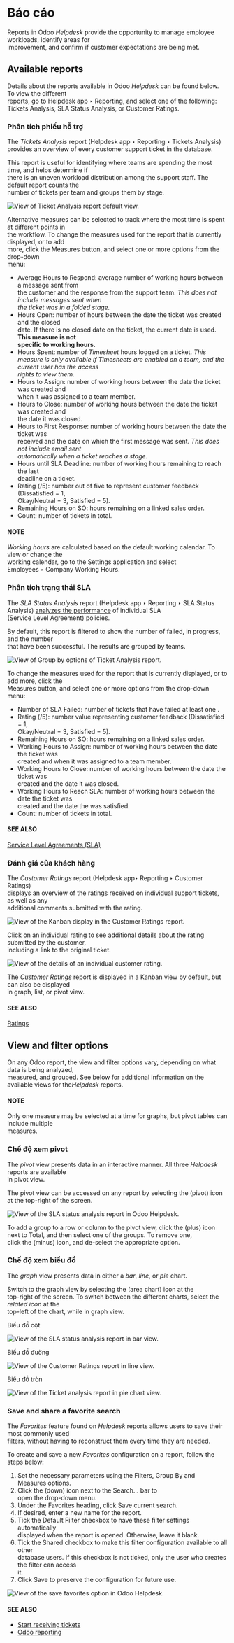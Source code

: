 # Báo cáo

Reports in Odoo _Helpdesk_ provide the opportunity to manage employee workloads, identify areas for\
improvement, and confirm if customer expectations are being met.

## Available reports

Details about the reports available in Odoo _Helpdesk_ can be found below. To view the different\
reports, go to Helpdesk app ‣ Reporting, and select one of the following:\
Tickets Analysis, SLA Status Analysis, or Customer Ratings.

### Phân tích phiếu hỗ trợ

The _Tickets Analysis_ report (Helpdesk app ‣ Reporting ‣ Tickets Analysis)\
provides an overview of every customer support ticket in the database.

This report is useful for identifying where teams are spending the most time, and helps determine if\
there is an uneven workload distribution among the support staff. The default report counts the\
number of tickets per team and groups them by stage.

![View of Ticket Analysis report default view.](../../../../_images/tickets-default.png)

Alternative measures can be selected to track where the most time is spent at different points in\
the workflow. To change the measures used for the report that is currently displayed, or to add\
more, click the Measures button, and select one or more options from the drop-down\
menu:

* Average Hours to Respond: average number of working hours between a message sent from\
  the customer and the response from the support team. _This does not include messages sent when_\
  _the ticket was in a folded stage._
* Hours Open: number of hours between the date the ticket was created and the closed\
  date. If there is no closed date on the ticket, the current date is used. **This measure is not**\
  **specific to working hours.**
* Hours Spent: number of _Timesheet_ hours logged on a ticket. _This_\
  _measure is only available if Timesheets are enabled on a team, and the current user has the access_\
  _rights to view them._
* Hours to Assign: number of working hours between the date the ticket was created and\
  when it was assigned to a team member.
* Hours to Close: number of working hours between the date the ticket was created and\
  the date it was closed.
* Hours to First Response: number of working hours between the date the ticket was\
  received and the date on which the first message was sent. _This does not include email sent_\
  _automatically when a ticket reaches a stage._
* Hours until SLA Deadline: number of working hours remaining to reach the last\
  deadline on a ticket.
* Rating (/5): number out of five to represent customer feedback (Dissatisfied = 1,\
  Okay/Neutral = 3, Satisfied = 5).
* Remaining Hours on SO: hours remaining on a linked sales order.
* Count: number of tickets in total.

#### NOTE

_Working hours_ are calculated based on the default working calendar. To view or change the\
working calendar, go to the Settings application and select\
Employees ‣ Company Working Hours.

### Phân tích trạng thái SLA

The _SLA Status Analysis_ report (Helpdesk app ‣ Reporting ‣ SLA Status\
Analysis) [analyzes the performance](sla.md#helpdesk-analyze-sla-performance) of individual SLA\
(Service Level Agreement) policies.

By default, this report is filtered to show the number of failed, in progress, and the number\
that have been successful. The results are grouped by teams.

![View of Group by options of Ticket Analysis report.](../../../../_images/sla-status.png)

To change the measures used for the report that is currently displayed, or to add more, click the\
Measures button, and select one or more options from the drop-down menu:

* Number of SLA Failed: number of tickets that have failed at least one .
* Rating (/5): number value representing customer feedback (Dissatisfied = 1,\
  Okay/Neutral = 3, Satisfied = 5).
* Remaining Hours on SO: hours remaining on a linked sales order.
* Working Hours to Assign: number of working hours between the date the ticket was\
  created and when it was assigned to a team member.
* Working Hours to Close: number of working hours between the date the ticket was\
  created and the date it was closed.
* Working Hours to Reach SLA: number of working hours between the date the ticket was\
  created and the date the was satisfied.
* Count: number of tickets in total.

#### SEE ALSO

[Service Level Agreements (SLA)](sla.md)

### Đánh giá của khách hàng

The _Customer Ratings_ report (Helpdesk app‣ Reporting ‣ Customer Ratings)\
displays an overview of the ratings received on individual support tickets, as well as any\
additional comments submitted with the rating.

![View of the Kanban display in the Customer Ratings report.](../../../../_images/customer-ratings.png)

Click on an individual rating to see additional details about the rating submitted by the customer,\
including a link to the original ticket.

![View of the details of an individual customer rating.](../../../../_images/ratings-details.png)

The _Customer Ratings_ report is displayed in a Kanban view by default, but can also be displayed\
in graph, list, or pivot view.

#### SEE ALSO

[Ratings](ratings.md)

## View and filter options

On any Odoo report, the view and filter options vary, depending on what data is being analyzed,\
measured, and grouped. See below for additional information on the available views for th&#x65;_&#x48;elpdesk_ reports.

#### NOTE

Only one measure may be selected at a time for graphs, but pivot tables can include multiple\
measures.

### Chế độ xem pivot

The _pivot_ view presents data in an interactive manner. All three _Helpdesk_ reports are available\
in pivot view.

The pivot view can be accessed on any report by selecting the (pivot) icon at the top-right of the screen.

![View of the SLA status analysis report in Odoo Helpdesk.](../../../../_images/pivot-view4.png)

To add a group to a row or column to the pivot view, click the (plus) icon next to Total, and then select one of the groups. To remove one,\
click the (minus) icon, and de-select the appropriate option.

### Chế độ xem biểu đồ

The _graph_ view presents data in either a _bar_, _line_, or _pie_ chart.

Switch to the graph view by selecting the (area chart) icon at the\
top-right of the screen. To switch between the different charts, select the _related icon_ at the\
top-left of the chart, while in graph view.

Biểu đồ cột

![View of the SLA status analysis report in bar view.](../../../../_images/bar-chart4.png)

Biểu đồ đường

![View of the Customer Ratings report in line view.](../../../../_images/line-chart2.png)

Biểu đồ tròn

![View of the Ticket analysis report in pie chart view.](../../../../_images/pie-chart1.png)

### Save and share a favorite search

The _Favorites_ feature found on _Helpdesk_ reports allows users to save their most commonly used\
filters, without having to reconstruct them every time they are needed.

To create and save a new _Favorites_ configuration on a report, follow the steps below:

1. Set the necessary parameters using the Filters, Group By and\
   Measures options.
2. Click the (down) icon next to the Search... bar to\
   open the drop-down menu.
3. Under the Favorites heading, click Save current search.
4. If desired, enter a new name for the report.
5. Tick the Default Filter checkbox to have these filter settings automatically\
   displayed when the report is opened. Otherwise, leave it blank.
6. Tick the Shared checkbox to make this filter configuration available to all other\
   database users. If this checkbox is not ticked, only the user who creates the filter can access\
   it.
7. Click Save to preserve the configuration for future use.

![View of the save favorites option in Odoo Helpdesk.](../../../../_images/save-filters.png)

#### SEE ALSO

* [Start receiving tickets](receiving_tickets.md)
* [Odoo reporting](../../../essentials/reporting.md)
